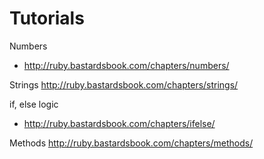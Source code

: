 # Tutorials

Numbers 
* http://ruby.bastardsbook.com/chapters/numbers/

Strings
http://ruby.bastardsbook.com/chapters/strings/

if, else logic
* http://ruby.bastardsbook.com/chapters/ifelse/

Methods
http://ruby.bastardsbook.com/chapters/methods/
